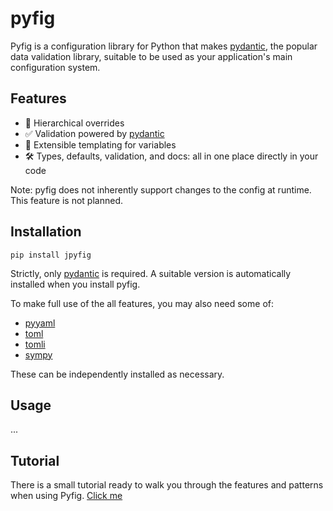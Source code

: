 # pyfig

Pyfig is a configuration library for Python that makes [pydantic](docs.pydantic.dev), the popular data validation
library, suitable to be used as your application's main configuration system.

## Features

- 📂 Hierarchical overrides
- ✅ Validation powered by [pydantic](https://docs.pydantic.dev/latest/)
- 📝 Extensible templating for variables
- 🛠️ Types, defaults, validation, and docs: all in one place directly in your code

Note: pyfig does not inherently support changes to the config at runtime. This feature is not planned.

## Installation

```shell
pip install jpyfig
```

Strictly, only [pydantic](https://docs.pydantic.dev/latest/) is required. A suitable version is automatically
installed when you install pyfig.

To make full use of the all features, you may also need some of:
- [pyyaml](https://pyyaml.org/)
- [toml](https://pypi.org/project/toml/)
- [tomli](https://pypi.org/project/tomli/)
- [sympy](https://www.sympy.org/en/index.html)

These can be independently installed as necessary.

## Usage

...

## Tutorial

There is a small tutorial ready to walk you through the features and patterns when using Pyfig.
[Click me](https://github.com/just1ngray/pyfig/tree/master/tutorial)

